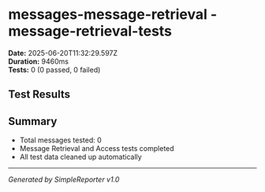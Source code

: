 # messages-message-retrieval - message-retrieval-tests

**Date:** 2025-06-20T11:32:29.597Z  
**Duration:** 9460ms  
**Tests:** 0 (0 passed, 0 failed)

## Test Results



## Summary

- Total messages tested: 0
- Message Retrieval and Access tests completed
- All test data cleaned up automatically

---
*Generated by SimpleReporter v1.0*
